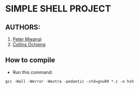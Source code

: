 # SIMPLE SHELL PROJECT

## AUTHORS:
1. [Peter Mwangi](https://github.com/Peter-Mwangi254)
2. [Collins Ochieng](https://github.com/Collins331)

## How to compile
- Run this command:
```
gcc -Wall -Werror -Wextra -pedantic -std=gnu89 *.c -o hsh
```
